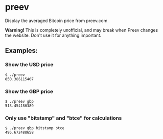 # preev

Display the averaged Bitcoin price from preev.com.

**Warning!** This is completely unofficial, and may break when Preev changes the website.
Don't use it for anything important.

## Examples:

### Show the USD price
    $ ./preev
    850.386115407

### Show the GBP price
    $ ./preev gbp
    513.454186389

### Only use "bitstamp" and "btce" for calculations
    $ ./preev gbp bitstamp btce
    495.672488658
